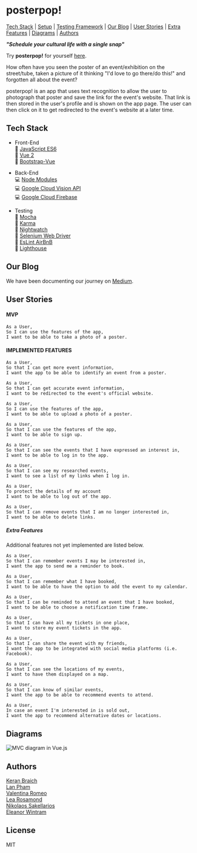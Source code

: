 # posterpop!

[Tech Stack](#tech-stack) | [Setup](#setup) | [Testing Framework](#testing-framework) | [Our Blog](#our-blog) | [User Stories](#user-stories) | [Extra Features](#extra-features) | [Diagrams](#diagrams) | [Authors](#authors)

*__"Schedule your cultural life with a single snap"__*

Try __posterpop!__ for yourself [here](https://posterpop-app.firebaseapp.com).

<!-- adding video recording here -->

How often have you seen the poster of an event/exhibition on the street/tube, taken a picture of it thinking "I'd love to go there/do this!" and forgotten all about the event?

posterpop! is an app that uses text recognition to allow the user to photograph that poster and save the link for the event's website. That link is then stored in the user's profile and is shown on the app page. The user can then click on it to get redirected to the event's website at a later time.

## Tech Stack
- Front-End  
:iphone: [JavaScript ES6](https://www.javascript.com/)  
:iphone: [Vue 2](https://vuejs.org/)  
:iphone: [Bootstrap-Vue](https://bootstrap-vue.js.org/)

- Back-End  
:computer: [Node Modules](https://nodejs.org/api/modules.html)  
:computer: [Google Cloud Vision API](https://cloud.google.com/vision/)  
:computer: [Google Cloud Firebase](https://firebase.google.com/)  

- Testing  
:wrench: [Mocha](https://mochajs.org/)  
:wrench: [Karma](https://karma-runner.github.io/2.0/index.html)  
:wrench: [Nightwatch](http://nightwatchjs.org/)  
:wrench: [Selenium Web Driver](http://www.seleniumhq.org/projects/webdriver/)  
:wrench: [EsLint AirBnB](https://www.npmjs.com/package/eslint-config-airbnb)  
:wrench: [Lighthouse](https://developers.google.com/web/tools/lighthouse/)

<!-- ## Setup -->

<!-- Check the whole API/FIREBASE key issue -->
<!--
1. Check if you have Node.js installed on your computer by running the command below
```
$ node -v
```
If you don't have it, install Node.js directly from the [node.js.org](https://nodejs.org/en/download/) website.

2. Clone the repo to your computer
```
$ git clone https://github.com/ker-an/posterpop.git
```

3. Install the node dependencies by running
```
$ npm install
```

4. Run the server
```
$ npm run dev
```

## Testing Framework
To check our tests, run the command below:
```
$ npm test
``` -->

## Our Blog
We have been documenting our journey on [Medium](https://medium.com/@team_processive/).

## User Stories
#### MVP

```
As a User,
So I can use the features of the app,
I want to be able to take a photo of a poster.
```

#### IMPLEMENTED FEATURES

```
As a User,
So that I can get more event information,
I want the app to be able to identify an event from a poster.
```

```
As a User,
So that I can get accurate event information,
I want to be redirected to the event's official website.
```

```
As a User,
So I can use the features of the app,
I want to be able to upload a photo of a poster.
```

```
As a User,
So that I can use the features of the app,
I want to be able to sign up.
```

```
As a User,
So that I can see the events that I have expressed an interest in,
I want to be able to log in to the app.
```

```
As a User,
So that I can see my researched events,
I want to see a list of my links when I log in.
```

```
As a User,
To protect the details of my account
I want to be able to log out of the app.
```

```
As a User,
So that I can remove events that I am no longer interested in,
I want to be able to delete links.
```

##### Extra Features
Additional features not yet implemented are listed below.

```
As a User,
So that I can remember events I may be interested in,
I want the app to send me a reminder to book.
```

```
As a User,
So that I can remember what I have booked,
I want to be able to have the option to add the event to my calendar.
```

```
As a User,
So that I can be reminded to attend an event that I have booked,
I want to be able to choose a notification time frame.
```

```
As a User,
So that I can have all my tickets in one place,
I want to store my event tickets in the app.
```

```
As a User,
So that I can share the event with my friends,
I want the app to be integrated with social media platforms (i.e. Facebook).
```

```
As a User,
So that I can see the locations of my events,
I want to have them displayed on a map.
```

```
As a User,
So that I can know of similar events,
I want the app to be able to recommend events to attend.
```

```
As a User,
In case an event I'm interested in is sold out,
I want the app to recommend alternative dates or locations.
```

## Diagrams

![MVC diagram in Vue.js](MVC-Diagram.png "MVC diagram in Vue.js")

## Authors

[Keran Braich](https://github.com/ker-an)  
[Lan Pham](https://github.com/Albion31)  
[Valentina Romeo](https://github.com/Ciancion)  
[Lea Rosamond](https://github.com/lea-rsm)  
[Nikolaos Sakellarios](https://github.com/lunaticnick)  
[Eleanor Wintram](https://github.com/ewintram)

## License
MIT
